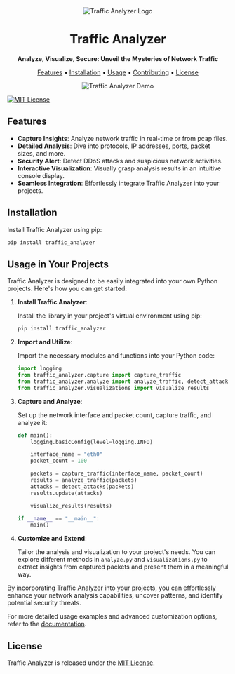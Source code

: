 <div align="center">
    <img src="logo.png" alt="Traffic Analyzer Logo">
</div>

<h1 align="center">Traffic Analyzer</h1>

<p align="center">
    <strong>Analyze, Visualize, Secure: Unveil the Mysteries of Network Traffic</strong>
</p>

<p align="center">
    <a href="#features">Features</a> •
    <a href="#installation">Installation</a> •
    <a href="#usage">Usage</a> •
    <a href="#contributing">Contributing</a> •
    <a href="#license">License</a>
</p>

<p align="center">
    <img src="demo.gif" alt="Traffic Analyzer Demo">
</p>

[![MIT License](https://img.shields.io/badge/License-MIT-green.svg)](https://choosealicense.com/licenses/mit/)



## Features

- **Capture Insights**: Analyze network traffic in real-time or from pcap files.
- **Detailed Analysis**: Dive into protocols, IP addresses, ports, packet sizes, and more.
- **Security Alert**: Detect DDoS attacks and suspicious network activities.
- **Interactive Visualization**: Visually grasp analysis results in an intuitive console display.
- **Seamless Integration**: Effortlessly integrate Traffic Analyzer into your projects.

## Installation

Install Traffic Analyzer using pip:

```bash
pip install traffic_analyzer
```

## Usage in Your Projects

Traffic Analyzer is designed to be easily integrated into your own Python projects. Here's how you can get started:

1. **Install Traffic Analyzer**:

    Install the library in your project's virtual environment using pip:

    ```bash
    pip install traffic_analyzer
    ```

2. **Import and Utilize**:

    Import the necessary modules and functions into your Python code:

    ```python
    import logging
    from traffic_analyzer.capture import capture_traffic
    from traffic_analyzer.analyze import analyze_traffic, detect_attacks
    from traffic_analyzer.visualizations import visualize_results
    ```

3. **Capture and Analyze**:

    Set up the network interface and packet count, capture traffic, and analyze it:

    ```python
    def main():
        logging.basicConfig(level=logging.INFO)

        interface_name = "eth0"
        packet_count = 100

        packets = capture_traffic(interface_name, packet_count)
        results = analyze_traffic(packets)
        attacks = detect_attacks(packets)
        results.update(attacks)

        visualize_results(results)

    if __name__ == "__main__":
        main()
    ```

4. **Customize and Extend**:

    Tailor the analysis and visualization to your project's needs. You can explore different methods in `analyze.py` and `visualizations.py` to extract insights from captured packets and present them in a meaningful way.

By incorporating Traffic Analyzer into your projects, you can effortlessly enhance your network analysis capabilities, uncover patterns, and identify potential security threats.

For more detailed usage examples and advanced customization options, refer to the [documentation](https://github.com/craxti/traffic_analyzer/wiki).

## License

Traffic Analyzer is released under the [MIT License](LICENSE).
